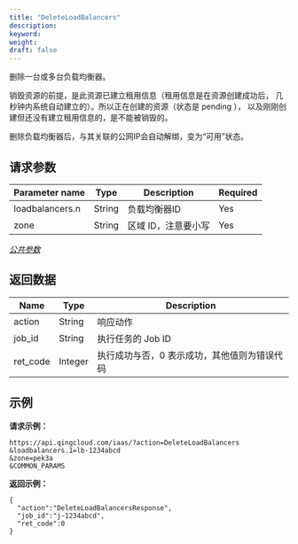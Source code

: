 ```yaml
---
title: "DeleteLoadBalancers"
description: 
keyword: 
weight: 
draft: false
---
```




删除一台或多台负载均衡器。

销毁资源的前提，是此资源已建立租用信息（租用信息是在资源创建成功后， 几秒钟内系统自动建立的）。所以正在创建的资源（状态是 pending ）， 以及刚刚创建但还没有建立租用信息的，是不能被销毁的。

删除负载均衡器后，与其关联的公网IP会自动解绑，变为“可用”状态。

## 请求参数

| Parameter name | Type | Description | Required |
| --- | --- | --- | --- |
| loadbalancers.n | String | 负载均衡器ID | Yes |
| zone | String | 区域 ID，注意要小写 | Yes |

[_公共参数_](../../../parameters/)

## 返回数据

| Name | Type | Description |
| --- | --- | --- |
| action | String | 响应动作 |
| job_id | String | 执行任务的 Job ID |
| ret_code | Integer | 执行成功与否，0 表示成功，其他值则为错误代码 |

## 示例

**请求示例：**

```
https://api.qingcloud.com/iaas/?action=DeleteLoadBalancers
&loadbalancers.1=lb-1234abcd
&zone=pek3a
&COMMON_PARAMS
```

**返回示例：**

```
{
  "action":"DeleteLoadBalancersResponse",
  "job_id":"j-1234abcd",
  "ret_code":0
}
```
